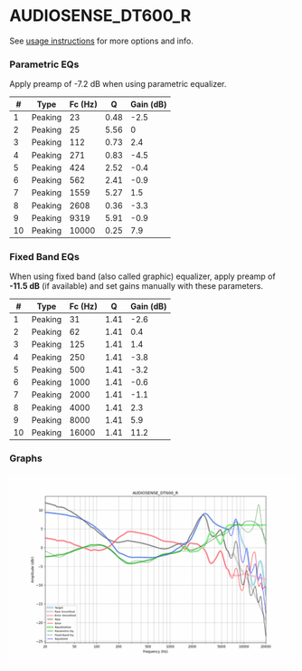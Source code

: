 # AUDIOSENSE_DT600_R
See [usage instructions](https://github.com/jaakkopasanen/AutoEq#usage) for more options and info.

### Parametric EQs
Apply preamp of -7.2 dB when using parametric equalizer.

|   # | Type    |   Fc (Hz) |    Q |   Gain (dB) |
|-----|---------|-----------|------|-------------|
|   1 | Peaking |        23 | 0.48 |        -2.5 |
|   2 | Peaking |        25 | 5.56 |         0   |
|   3 | Peaking |       112 | 0.73 |         2.4 |
|   4 | Peaking |       271 | 0.83 |        -4.5 |
|   5 | Peaking |       424 | 2.52 |        -0.4 |
|   6 | Peaking |       562 | 2.41 |        -0.9 |
|   7 | Peaking |      1559 | 5.27 |         1.5 |
|   8 | Peaking |      2608 | 0.36 |        -3.3 |
|   9 | Peaking |      9319 | 5.91 |        -0.9 |
|  10 | Peaking |     10000 | 0.25 |         7.9 |

### Fixed Band EQs
When using fixed band (also called graphic) equalizer, apply preamp of **-11.5 dB** (if available) and set gains manually with these parameters.

|   # | Type    |   Fc (Hz) |    Q |   Gain (dB) |
|-----|---------|-----------|------|-------------|
|   1 | Peaking |        31 | 1.41 |        -2.6 |
|   2 | Peaking |        62 | 1.41 |         0.4 |
|   3 | Peaking |       125 | 1.41 |         1.4 |
|   4 | Peaking |       250 | 1.41 |        -3.8 |
|   5 | Peaking |       500 | 1.41 |        -3.2 |
|   6 | Peaking |      1000 | 1.41 |        -0.6 |
|   7 | Peaking |      2000 | 1.41 |        -1.1 |
|   8 | Peaking |      4000 | 1.41 |         2.3 |
|   9 | Peaking |      8000 | 1.41 |         5.9 |
|  10 | Peaking |     16000 | 1.41 |        11.2 |

### Graphs
![](./AUDIOSENSE_DT600_R.png)
